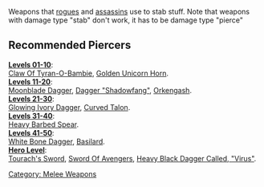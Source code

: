 Weapons that [rogues](:Category:_Rogues "wikilink") and
[assassins](:Category:_Assassins "wikilink") use to stab stuff. Note
that weapons with damage type "stab" don't work, it has to be damage
type "pierce"

## Recommended Piercers

**[Levels 01-10](:Category:_Lowmort_Levels_1-10 "wikilink")**:  
[Claw Of Tyran-O-Bambie](Claw_Of_Tyran-O-Bambie "wikilink"), [Golden
Unicorn Horn](Golden_Unicorn_Horn "wikilink").  
**[Levels 11-20](:Category:_Lowmort_Levels_11-20 "wikilink")**:  
[Moonblade Dagger](Moonblade_Dagger "wikilink"), [Dagger
"Shadowfang"](Dagger_"Shadowfang" "wikilink"),
[Orkengash](Orkengash "wikilink").  
**[Levels 21-30](:Category:_Lowmort_Levels_21-30 "wikilink")**:  
[Glowing Ivory Dagger](Glowing_Ivory_Dagger "wikilink"), [Curved
Talon](Curved_Talon "wikilink").  
**[Levels 31-40](:Category:_Lowmort_Levels_31-40 "wikilink")**:  
[Heavy Barbed Spear](Heavy_Barbed_Spear "wikilink").  
**[Levels 41-50](:Category:_Lowmort_Levels_41-50 "wikilink")**:  
[White Bone Dagger](White_Bone_Dagger "wikilink"),
[Basilard](Basilard "wikilink").  
**[Hero Level](:Category:_Hero "wikilink")**:  
[Tourach's Sword](Tourach's_Sword "wikilink"), [Sword Of
Avengers](Sword_Of_Avengers "wikilink"), [Heavy Black Dagger Called,
"Virus"](Heavy_Black_Dagger_Called,_"Virus" "wikilink").  

[Category: Melee Weapons](Category:_Melee_Weapons "wikilink")
